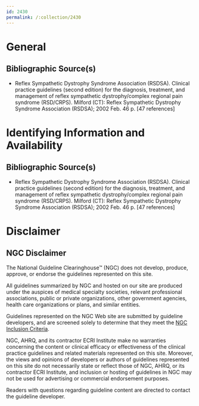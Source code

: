 ```yaml
---
id: 2430
permalink: /:collection/2430
---
```


# General

## Bibliographic Source(s)

- Reflex Sympathetic Dystrophy Syndrome Association (RSDSA). Clinical practice guidelines (second edition) for the diagnosis, treatment, and management of reflex sympathetic dystrophy/complex regional pain syndrome (RSD/CRPS). Milford (CT): Reflex Sympathetic Dystrophy Syndrome Association (RSDSA); 2002 Feb. 46 p. [47 references]

# Identifying Information and Availability

## Bibliographic Source(s)

- Reflex Sympathetic Dystrophy Syndrome Association (RSDSA). Clinical practice guidelines (second edition) for the diagnosis, treatment, and management of reflex sympathetic dystrophy/complex regional pain syndrome (RSD/CRPS). Milford (CT): Reflex Sympathetic Dystrophy Syndrome Association (RSDSA); 2002 Feb. 46 p. [47 references]

# Disclaimer

## NGC Disclaimer

The National Guideline Clearinghouse™ (NGC) does not develop, produce, approve, or endorse the guidelines represented on this site.

All guidelines summarized by NGC and hosted on our site are produced under the auspices of medical specialty societies, relevant professional associations, public or private organizations, other government agencies, health care organizations or plans, and similar entities.

Guidelines represented on the NGC Web site are submitted by guideline developers, and are screened solely to determine that they meet the [NGC Inclusion Criteria](/help-and-about/summaries/inclusion-criteria).

NGC, AHRQ, and its contractor ECRI Institute make no warranties concerning the content or clinical efficacy or effectiveness of the clinical practice guidelines and related materials represented on this site. Moreover, the views and opinions of developers or authors of guidelines represented on this site do not necessarily state or reflect those of NGC, AHRQ, or its contractor ECRI Institute, and inclusion or hosting of guidelines in NGC may not be used for advertising or commercial endorsement purposes.

Readers with questions regarding guideline content are directed to contact the guideline developer.

